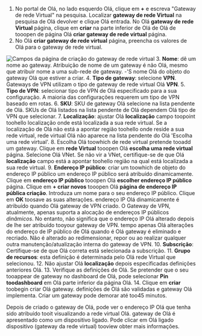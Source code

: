 1. No portal de Olá, no lado esquerdo Olá, clique em  **+**  e escreva "Gateway de rede Virtual" na pesquisa. Localizar **gateway de rede Virtual** na pesquisa de Olá devolver e clique Olá entrada. No Olá **gateway de rede Virtual** página, clique em **criar** na parte inferior de Olá de Olá de tooopen de página Olá **criar gateway de rede virtual** página.
2. No Olá **criar gateway de rede virtual** página, preencha os valores de Olá para o gateway de rede virtual.

  ![Campos da página de criação do gateway de rede virtual](./media/vpn-gateway-add-gw-p2s-rm-portal-include/p2sgw.png "o painel ")
3. **Nome**: dê um nome ao gateway. Atribuição de nome de um gateway é não Olá, mesmo que atribuir nome a uma sub-rede de gateway. -'S nome Olá do objeto do gateway Olá que estiver a criar.
4. **Tipo de gateway**: selecione **VPN**. Gateways de VPN utilizam o tipo de gateway de rede virtual Olá **VPN**.
5. **Tipo de VPN**: selecionar tipo de VPN de Olá especificado para a sua configuração. A maioria das configurações requerem um tipo de VPN baseado em rotas.
6. **SKU**: SKU de gateway Olá selecione na lista pendente de Olá. SKUs de Olá listados na lista pendente de Olá dependem Olá tipo de VPN que selecionar.
7. **Localização**: ajustar Olá **localização** campo toopoint toohello localização onde está localizada a sua rede virtual. Se a localização de Olá não está a apontar região toohello onde reside a sua rede virtual, rede virtual Olá não aparece na lista pendente do Olá 'Escolha uma rede virtual'.
8. Escolha Olá toowhich de rede virtual pretende tooadd um gateway. Clique em **rede Virtual** tooopen Olá **escolha uma rede virtual** página. Selecione Olá VNet. Se não vir a VNet, certifique-se de que Olá **localização** campo está a apontar toohello região na qual está localizada a sua rede virtual.
9. **Endereço IP público**: criar um toowhich de objeto do endereço IP público um endereço IP público será atribuído dinamicamente. Clique em **endereço IP público** tooopen Olá **escolher endereço IP público** página. Clique em **+ criar novos** tooopen Olá **página de endereço IP pública criação**. Introduza um nome para o seu endereço IP público. Clique em **OK** toosave as suas alterações. endereço IP Olá dinamicamente é atribuído quando Olá gateway de VPN criado. O Gateway de VPN, atualmente, apenas suporta a alocação de endereços IP públicos *dinâmicos*. No entanto, não significa que o endereço IP Olá alterado depois de lhe ser atribuído tooyour gateway de VPN. tempo apenas Olá alterações do endereço de IP público de Olá quando é Olá gateway é eliminado e recriado. Não é alterado ao redimensionar, repor ou ao realizar qualquer outra manutenção/atualização interna do gateway de VPN.
10. **Subscrição**: Certifique-se de que Olá correta está selecionada a subscrição.
11. **Grupo de recursos**: esta definição é determinada pelo Olá rede Virtual que selecionou.
12. Não ajustar Olá **localização** depois especificadas definições anteriores Olá.
13. Verifique as definições de Olá. Se pretender que o seu tooappear de gateway no dashboard de Olá, pode selecionar **Pin toodashboard** em Olá parte inferior da página Olá.
14. Clique em **criar** toobegin criar Olá gateway. definições de Olá são validadas e gateway Olá implementa. Criar um gateway pode demorar até too45 minutos.

Depois de criado o gateway de Olá, pode ver o endereço IP Olá que tenha sido atribuído tooit visualizando a rede virtual Olá. gateway de Olá é apresentado como um dispositivo ligado. Pode clicar em Olá ligado dispositivo (gateway da rede virtual) tooview obter mais informações.
